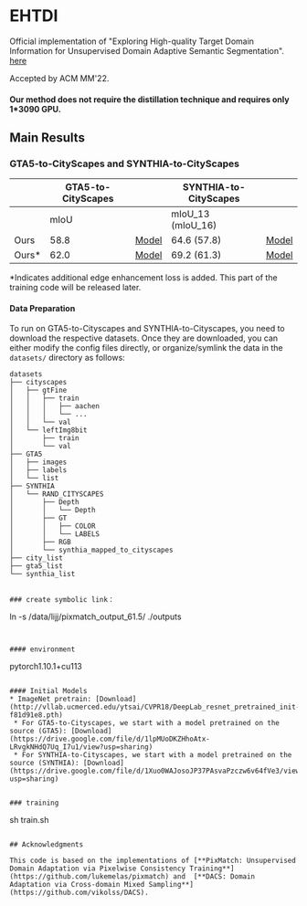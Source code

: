 # EHTDI
Official implementation of "Exploring High-quality Target Domain Information for Unsupervised Domain Adaptive Semantic Segmentation". [here](https://arxiv.org/abs/2208.06100)

Accepted by ACM MM'22.

#### Our method does not require the distillation technique and requires only 1*3090 GPU.

## Main Results

### GTA5-to-CityScapes and SYNTHIA-to-CityScapes
|                      |   GTA5-to-CityScapes|   |   SYNTHIA-to-CityScapes| |
|----------------------|---------------------|---|------------------------|-|
|                      |mIoU                 |   |mIoU_13  (mIoU_16)|
| Ours        |58.8 |   [Model](https://drive.google.com/file/d/1vNQHBitIDAiuY8IkmRDfVBShWX6qDiaC/view?usp=sharing)|  64.6 (57.8) |[Model](https://drive.google.com/file/d/1ICHI3mDpIQn82o5Q-VFOtPPEMLK-Ijf9/view?usp=sharing)  |
| Ours*        |62.0|  [Model](https://drive.google.com/file/d/1YmgnjG2bBIP7U1Egj2Yka4NCXGcF0ctd/view?usp=sharing) |  69.2    (61.3)  |[Model](https://drive.google.com/file/d/1MLh61JU8JGfgdeBWnylFXMjhMh49lasa/view?usp=sharing)  |

*Indicates additional edge enhancement loss is added. This part of the training code will be released later.

#### Data Preparation
To run on GTA5-to-Cityscapes and SYNTHIA-to-Cityscapes, you need to download the respective datasets. Once they are downloaded, you can either modify the config files directly, or organize/symlink the data in the `datasets/` directory as follows: 
```
datasets
├── cityscapes
│   ├── gtFine
│   │   ├── train
│   │   │   ├── aachen
│   │   │   └── ...
│   │   └── val
│   └── leftImg8bit
│       ├── train
│       └── val
├── GTA5
│   ├── images
│   ├── labels
│   └── list
├── SYNTHIA
│   └── RAND_CITYSCAPES
│       ├── Depth
│       │   └── Depth
│       ├── GT
│       │   ├── COLOR
│       │   └── LABELS
│       ├── RGB
│       └── synthia_mapped_to_cityscapes
├── city_list
├── gta5_list
└── synthia_list


### create symbolic link：
```
ln -s /data/lijj/pixmatch_output_61.5/ ./outputs
```


#### environment
```
pytorch1.10.1+cu113
```

#### Initial Models
* ImageNet pretrain: [Download](http://vllab.ucmerced.edu/ytsai/CVPR18/DeepLab_resnet_pretrained_init-f81d91e8.pth)
 * For GTA5-to-Cityscapes, we start with a model pretrained on the source (GTA5): [Download](https://drive.google.com/file/d/1lpMUoDKZHhoAtx-LRvgkNHdQ7Uq_I7u1/view?usp=sharing)
 * For SYNTHIA-to-Cityscapes, we start with a model pretrained on the source (SYNTHIA): [Download](https://drive.google.com/file/d/1Xuo0WAJosoJP37PAsvaPzczw6v64fVe3/view?usp=sharing)


### training
```
sh train.sh
```

## Acknowledgments

This code is based on the implementations of [**PixMatch: Unsupervised Domain Adaptation via Pixelwise Consistency Training**](https://github.com/lukemelas/pixmatch) and  [**DACS: Domain Adaptation via Cross-domain Mixed Sampling**](https://github.com/vikolss/DACS).


